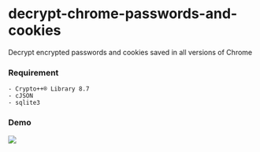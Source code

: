 # decrypt-chrome-passwords-and-cookies

Decrypt encrypted passwords and cookies saved in all versions of Chrome

### Requirement

    - Crypto++® Library 8.7
    - cJSON
    - sqlite3



### Demo

![](2023-09-22-15-33-25.gif)


 



